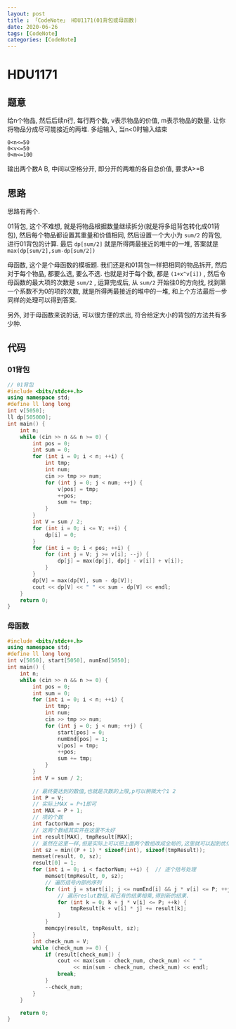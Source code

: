 ```yaml
---
layout: post
title : 「CodeNote」 HDU1171(01背包或母函数)
date: 2020-06-26
tags: [CodeNote]
categories: [CodeNote]
---
```


# HDU1171

## 题意

给n个物品, 然后后续n行, 每行两个数, v表示物品的价值, m表示物品的数量.
让你将物品分成尽可能接近的两堆.
多组输入, 当n<0时输入结束

``` 
0<n<=50
0<v<=50
0<m<=100
```

输出两个数A B, 中间以空格分开, 即分开的两堆的各自总价值, 要求A>=B

## 思路

思路有两个.

01背包, 这个不难想, 就是将物品根据数量继续拆分(就是将多组背包转化成01背包), 然后每个物品都设置其重量和价值相同, 然后设置一个大小为 `sum/2` 的背包, 进行01背包的计算. 最后 `dp[sum/2]` 就是所得两最接近的堆中的一堆, 答案就是 `max(dp[sum/2],sum-dp[sum/2])` 

母函数, 这个是个母函数的模板题. 我们还是和01背包一样把相同的物品拆开, 然后对于每个物品, 都要么选, 要么不选. 也就是对于每个数, 都是 `(1+x^v[i])` , 然后令母函数的最大项的次数是 `sum/2` , 运算完成后, 从 `sum/2` 开始往0的方向找, 找到第一个系数不为0的项的次数, 就是所得两最接近的堆中的一堆, 和上个方法最后一步同样的处理可以得到答案.

另外, 对于母函数来说的话, 可以很方便的求出, 符合给定大小的背包的方法共有多少种.

## 代码

### 01背包

``` cpp
// 01背包
#include <bits/stdc++.h>
using namespace std;
#define ll long long
int v[5050];
ll dp[505000];
int main() {
    int n;
    while (cin >> n && n >= 0) {
        int pos = 0;
        int sum = 0;
        for (int i = 0; i < n; ++i) {
            int tmp;
            int num;
            cin >> tmp >> num;
            for (int j = 0; j < num; ++j) {
                v[pos] = tmp;
                ++pos;
                sum += tmp;
            }
        }
        int V = sum / 2;
        for (int i = 0; i <= V; ++i) {
            dp[i] = 0;
        }
        for (int i = 0; i < pos; ++i) {
            for (int j = V; j >= v[i]; --j) {
                dp[j] = max(dp[j], dp[j - v[i]] + v[i]);
            }
        }
        dp[V] = max(dp[V], sum - dp[V]);
        cout << dp[V] << " " << sum - dp[V] << endl;
    }
    return 0;
}
```

### 母函数

``` cpp
#include <bits/stdc++.h>
using namespace std;
#define ll long long
int v[5050], start[5050], numEnd[5050];
int main() {
    int n;
    while (cin >> n && n >= 0) {
        int pos = 0;
        int sum = 0;
        for (int i = 0; i < n; ++i) {
            int tmp;
            int num;
            cin >> tmp >> num;
            for (int j = 0; j < num; ++j) {
                start[pos] = 0;
                numEnd[pos] = 1;
                v[pos] = tmp;
                ++pos;
                sum += tmp;
            }
        }
        int V = sum / 2;
        
        // 最终要达到的数值,也就是次数的上限,p可以稍微大个1 2
        int P = V;
        // 实际上MAX = P+1即可
        int MAX = P + 1;
        // 项的个数
        int factorNum = pos;
        // 这两个数组其实开在这里不太好
        int result[MAX], tmpResult[MAX];
        // 虽然在这里一样,但是实际上可以把上面两个数组改成全局的,这里就可以起到优化效果了.
        int sz = min((P + 1) * sizeof(int), sizeof(tmpResult));
        memset(result, 0, sz);
        result[0] = 1;
        for (int i = 0; i < factorNum; ++i) {  // 逐个括号处理
            memset(tmpResult, 0, sz);
            // 遍历括号内部的序列
            for (int j = start[i]; j <= numEnd[i] && j * v[i] <= P; ++j) {
                // 遍历reslut数组,和已有的结果相乘,得到新的结果.
                for (int k = 0; k + j * v[i] <= P; ++k) {
                    tmpResult[k + v[i] * j] += result[k];
                }
            }
            memcpy(result, tmpResult, sz);
        }
        int check_num = V;
        while (check_num >= 0) {
            if (result[check_num]) {
                cout << max(sum - check_num, check_num) << " "
                     << min(sum - check_num, check_num) << endl;
                break;
            }
            --check_num;
        }
    }

    return 0;
}
```
